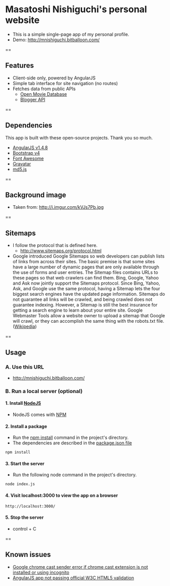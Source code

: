 # Masatoshi Nishiguchi's personal website

- This is a simple single-page app of my personal profile.
- Demo: http://mnishiguchi.bitballoon.com/

==

## Features
- Client-side only, powered by AngularJS
- Simple tab interface for site navigation (no routes)
- Fetches data from public APIs
    + [Open Movie Database](http://www.omdbapi.com/)
    + [Blogger API](https://developers.google.com/blogger/?hl=en)

==

## Dependencies
This app is built with these open-source projects. Thank you so much.
- [AngularJS v1.4.8](https://angularjs.org/)
- [Bootstrap v4](http://v4-alpha.getbootstrap.com/)
- [Font Awesome](https://fortawesome.github.io/Font-Awesome/)
- [Gravatar](http://en.gravatar.com/)
- [md5.js](https://github.com/blueimp/JavaScript-MD5)

==

## Background image
- Taken from: http://i.imgur.com/kVJs7Pb.jpg

==

## Sitemaps
- I follow the protocol that is defined here.
    + http://www.sitemaps.org/protocol.html
- Google introduced Google Sitemaps so web developers can publish lists of links from across their sites. The basic premise is that some sites have a large number of dynamic pages that are only available through the use of forms and user entries. The Sitemap files contains URLs to these pages so that web crawlers can find them. Bing, Google, Yahoo and Ask now jointly support the Sitemaps protocol.
Since Bing, Yahoo, Ask, and Google use the same protocol, having a Sitemap lets the four biggest search engines have the updated page information. Sitemaps do not guarantee all links will be crawled, and being crawled does not guarantee indexing. However, a Sitemap is still the best insurance for getting a search engine to learn about your entire site. Google Webmaster Tools allow a website owner to upload a sitemap that Google will crawl, or they can accomplish the same thing with the robots.txt file. ([Wikipedia](https://en.wikipedia.org/wiki/Site_map))

==

## Usage

### A. Use this URL
- http://mnishiguchi.bitballoon.com/

### B. Run a local server (optional)

#### 1. Install [NodeJS](https://nodejs.org/en/)
- NodeJS comes with [NPM](https://www.npmjs.com/)

#### 2. Install a package
- Run the [npm install](https://docs.npmjs.com/cli/install) command in the project's directory.
- The dependencies are described in the [package.json file](https://docs.npmjs.com/files/package.json)

```
npm install
```

#### 3. Start the server
- Run the following node command in the project's directory.
```
node index.js
```

#### 4. Visit localhost:3000 to view the app on a browser
```
http://localhost:3000/
```

#### 5. Stop the server
- control + C

==

## Known issues
- [Google chrome cast sender error if chrome cast extension is not installed or using incognito](http://stackoverflow.com/questions/24490323/google-chrome-cast-sender-error-if-chrome-cast-extension-is-not-installed-or-usi)
- [AngularJS app not passing official W3C HTML5 validation](http://stackoverflow.com/questions/18607437/should-i-care-about-w3c-validation)

